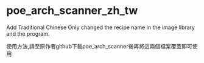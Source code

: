 # poe_arch_scanner_zh_tw
Add Traditional Chinese
Only changed the recipe name in the image library and the program.


使用方法,請至原作者github下載poe_arch_scanner後再將這兩個檔案覆蓋即可使用

